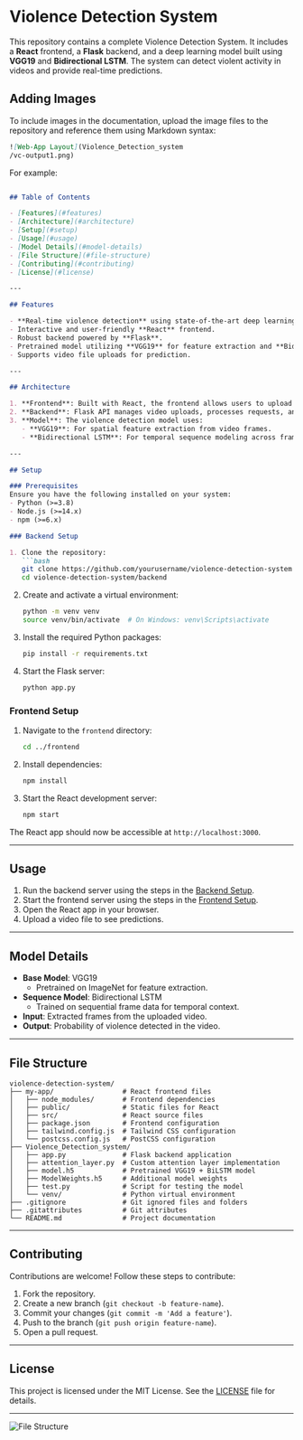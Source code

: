 # Violence Detection System

This repository contains a complete Violence Detection System. It includes a **React** frontend, a **Flask** backend, and a deep learning model built using **VGG19** and **Bidirectional LSTM**. The system can detect violent activity in videos and provide real-time predictions.

## Adding Images

To include images in the documentation, upload the image files to the repository and reference them using Markdown syntax:

```markdown
![Web-App Layout](Violence_Detection_system
/vc-output1.png)
```

For example:

```markdown

## Table of Contents

- [Features](#features)
- [Architecture](#architecture)
- [Setup](#setup)
- [Usage](#usage)
- [Model Details](#model-details)
- [File Structure](#file-structure)
- [Contributing](#contributing)
- [License](#license)

---

## Features

- **Real-time violence detection** using state-of-the-art deep learning techniques.
- Interactive and user-friendly **React** frontend.
- Robust backend powered by **Flask**.
- Pretrained model utilizing **VGG19** for feature extraction and **Bidirectional LSTM** for temporal analysis.
- Supports video file uploads for prediction.

---

## Architecture

1. **Frontend**: Built with React, the frontend allows users to upload videos and view the prediction results in an intuitive interface.
2. **Backend**: Flask API manages video uploads, processes requests, and interacts with the model for predictions.
3. **Model**: The violence detection model uses:
   - **VGG19**: For spatial feature extraction from video frames.
   - **Bidirectional LSTM**: For temporal sequence modeling across frames.

---

## Setup

### Prerequisites
Ensure you have the following installed on your system:
- Python (>=3.8)
- Node.js (>=14.x)
- npm (>=6.x)

### Backend Setup

1. Clone the repository:
   ```bash
   git clone https://github.com/yourusername/violence-detection-system.git
   cd violence-detection-system/backend
   ```

2. Create and activate a virtual environment:
   ```bash
   python -m venv venv
   source venv/bin/activate  # On Windows: venv\Scripts\activate
   ```

3. Install the required Python packages:
   ```bash
   pip install -r requirements.txt
   ```

4. Start the Flask server:
   ```bash
   python app.py
   ```

### Frontend Setup

1. Navigate to the `frontend` directory:
   ```bash
   cd ../frontend
   ```

2. Install dependencies:
   ```bash
   npm install
   ```

3. Start the React development server:
   ```bash
   npm start
   ```

The React app should now be accessible at `http://localhost:3000`.

---

## Usage

1. Run the backend server using the steps in the [Backend Setup](#backend-setup).
2. Start the frontend server using the steps in the [Frontend Setup](#frontend-setup).
3. Open the React app in your browser.
4. Upload a video file to see predictions.

---

## Model Details

- **Base Model**: VGG19
  - Pretrained on ImageNet for feature extraction.
- **Sequence Model**: Bidirectional LSTM
  - Trained on sequential frame data for temporal context.
- **Input**: Extracted frames from the uploaded video.
- **Output**: Probability of violence detected in the video.

---

## File Structure

```
violence-detection-system/
├── my-app/                 # React frontend files
│   ├── node_modules/       # Frontend dependencies
│   ├── public/             # Static files for React
│   ├── src/                # React source files
│   ├── package.json        # Frontend configuration
│   ├── tailwind.config.js  # Tailwind CSS configuration
│   └── postcss.config.js   # PostCSS configuration
├── Violence_Detection_system/
│   ├── app.py              # Flask backend application
│   ├── attention_layer.py  # Custom attention layer implementation
│   ├── model.h5            # Pretrained VGG19 + BiLSTM model
│   ├── ModelWeights.h5     # Additional model weights
│   ├── test.py             # Script for testing the model
│   └── venv/               # Python virtual environment
├── .gitignore              # Git ignored files and folders
├── .gitattributes          # Git attributes
└── README.md               # Project documentation
```

---

## Contributing

Contributions are welcome! Follow these steps to contribute:
1. Fork the repository.
2. Create a new branch (`git checkout -b feature-name`).
3. Commit your changes (`git commit -m 'Add a feature'`).
4. Push to the branch (`git push origin feature-name`).
5. Open a pull request.

---

## License

This project is licensed under the MIT License. See the [LICENSE](LICENSE) file for details.

---


![File Structure](images/file-structure.png)
```
